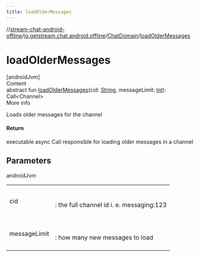 ```yaml
---
title: loadOlderMessages
---
```

//[stream-chat-android-offline](../../../index.md)/[io.getstream.chat.android.offline](../index.md)/[ChatDomain](index.md)/[loadOlderMessages](loadOlderMessages.md)



# loadOlderMessages  
[androidJvm]  
Content  
abstract fun [loadOlderMessages](loadOlderMessages.md)(cid: [String](https://kotlinlang.org/api/latest/jvm/stdlib/kotlin/-string/index.html), messageLimit: [Int](https://kotlinlang.org/api/latest/jvm/stdlib/kotlin/-int/index.html)): Call&lt;Channel&gt;  
More info  


Loads older messages for the channel



#### Return  


executable async Call responsible for loading older messages in a channel



## Parameters  
  
androidJvm  
  
| | |
|---|---|
| <a name="io.getstream.chat.android.offline/ChatDomain/loadOlderMessages/#kotlin.String#kotlin.Int/PointingToDeclaration/"></a>cid| <a name="io.getstream.chat.android.offline/ChatDomain/loadOlderMessages/#kotlin.String#kotlin.Int/PointingToDeclaration/"></a><br/><br/>: the full channel id i. e. messaging:123<br/><br/>|
| <a name="io.getstream.chat.android.offline/ChatDomain/loadOlderMessages/#kotlin.String#kotlin.Int/PointingToDeclaration/"></a>messageLimit| <a name="io.getstream.chat.android.offline/ChatDomain/loadOlderMessages/#kotlin.String#kotlin.Int/PointingToDeclaration/"></a><br/><br/>: how many new messages to load<br/><br/>|
  
  




